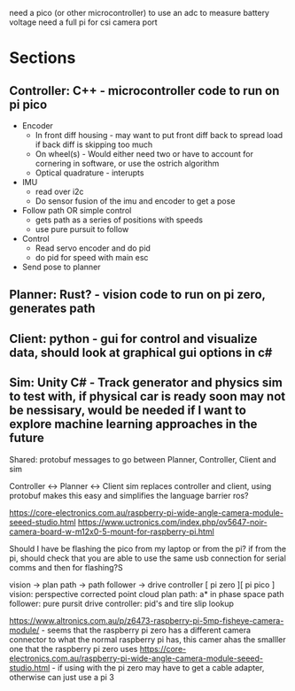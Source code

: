 need a pico (or other microcontroller) to use an adc to measure battery voltage
need a full pi for csi camera port

# Sections
## Controller: C++ - microcontroller code to run on pi pico
- Encoder
    - In front diff housing - may want to put front diff back to spread load if back diff is skipping too much
    - On wheel(s) - Would either need two or have to account for cornering in software, or use the ostrich algorithm
    - Optical quadrature - interupts
- IMU
    - read over i2c
    - Do sensor fusion of the imu and encoder to get a pose
- Follow path OR simple control
    - gets path as a series of positions with speeds
    - use pure pursuit to follow
- Control
    - Read servo encoder and do pid
    - do pid for speed with main esc
- Send pose to planner

## Planner: Rust? - vision code to run on pi zero, generates path



## Client: python - gui for control and visualize data, should look at graphical gui options in c#
## Sim: Unity C# - Track generator and physics sim to test with, if physical car is ready soon may not be nessisary, would be needed if I want to explore machine learning approaches in the future
Shared: protobuf messages to go between Planner, Controller, Client and sim

Controller <-> Planner <-> Client
sim replaces controller and client, using protobuf makes this easy and simplifies the language barrier
ros?


https://core-electronics.com.au/raspberry-pi-wide-angle-camera-module-seeed-studio.html
https://www.uctronics.com/index.php/ov5647-noir-camera-board-w-m12x0-5-mount-for-raspberry-pi.html

Should I have be flashing the pico from my laptop or from the pi? if from the pi, should check that you are able to use the same usb connection for serial comms and then for flashing?S

vision -> plan path -> path follower -> drive controller
[       pi zero      ][            pi pico             ]
vision: perspective corrected point cloud
plan path: a* in phase space
path follower: pure pursit
drive controller: pid's and tire slip lookup

https://www.altronics.com.au/p/z6473-raspberry-pi-5mp-fisheye-camera-module/ - seems that the raspberry pi zero has a different camera connector to what the normal raspberry pi has, this camer ahas the smalller one that the raspberry pi zero uses
https://core-electronics.com.au/raspberry-pi-wide-angle-camera-module-seeed-studio.html - if using with the pi zero may have to get a cable adapter, otherwise can just use a pi 3
